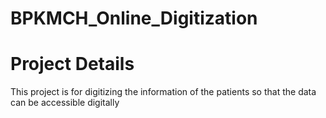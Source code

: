 # BPKMCH_Online_Digitization
<h1>Project Details</h1>
This project is for digitizing the information of the patients so that the data can be accessible digitally</br>
